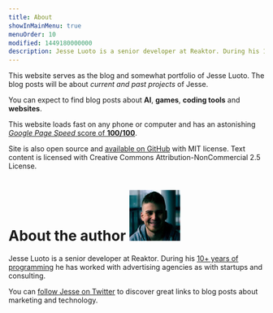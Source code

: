 ```yaml
---
title: About
showInMainMenu: true
menuOrder: 10
modified: 1449180000000
description: Jesse Luoto is a senior developer at Reaktor. During his 10+ years of programming he has worked with advertising agencies as with startups and consulting.
---
```


This website serves as the blog and somewhat portfolio of Jesse Luoto. The blog
posts will be about *current and past projects* of Jesse.

You can expect to find blog posts about **AI**, **games**,
**coding tools** and **websites**.

This website loads fast on any phone or computer and has an astonishing
[*Google Page Speed* score of **100/100**][100100].

Site is also open source and [available on GitHub][site-github] with MIT
license. Text content is licensed with Creative Commons
Attribution-NonCommercial 2.5 License.

# About the author <img src="/images/me.jpg" width="100" height="100" class="round" role="presentation">


Jesse Luoto is a senior developer at Reaktor. During his [10+ years of programming][LinkedIn]
he has worked with advertising agencies as with startups and consulting.

You can [follow Jesse on Twitter][Twitter] to discover great links to blog posts
about marketing and technology.



[100100]:/blog/howtoget.html
[site-github]:https://github.com/jehna/thejunkland.com
[LinkedIn]:https://fi.linkedin.com/in/jluoto
[Twitter]:https://twitter.com/luotojesse/
[Github]:https://github.com/jehna/
